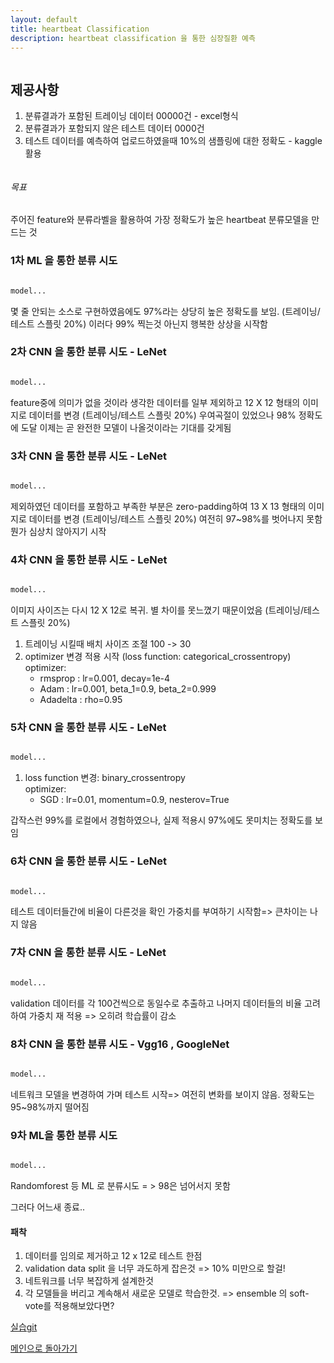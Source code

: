 ```yaml
---
layout: default
title: heartbeat Classification
description: heartbeat classification 을 통한 심장질환 예측 
---
```



<p align="center">
    <img src="" />
</p>


## 제공사항

1. 분류결과가 포함된 트레이닝 데이터 00000건 - excel형식
1. 분류결과가 포함되지 않은 테스트 데이터 0000건
1. 테스트 데이터를 예측하여 업로드하였을때 10%의 샘플링에 대한 정확도 - kaggle 활용


<p align="center">
    <img src="" />
</p>

###### 목표

주어진 feature와 분류라벨을 활용하여 가장 정확도가 높은 heartbeat 분류모델을 만드는 것


### 1차 ML 을 통한 분류 시도 

```python

model...

```

몇 줄 안되는 소스로 구현하였음에도 97%라는 상당히 높은 정확도를 보임. (트레이닝/테스트 스플릿 20%)
이러다 99% 찍는것 아닌지 행복한 상상을 시작함

### 2차 CNN 을 통한 분류 시도 - LeNet

```python

model...

```

feature중에 의미가 없을 것이라 생각한 데이터를 일부 제외하고 12 X 12 형태의 이미지로 데이터를 변경 (트레이닝/테스트 스플릿 20%)
우여곡절이 있었으나 98% 정확도에 도달
이제는 곧 완전한 모델이 나올것이라는 기대를 갖게됨

### 3차 CNN 을 통한 분류 시도 - LeNet

```python

model...

```

제외하였던 데이터를 포함하고 부족한 부분은 zero-padding하여 13 X 13 형태의 이미지로 데이터를 변경 (트레이닝/테스트 스플릿 20%)
여전히 97~98%를 벗어나지 못함
뭔가 심상치 않아지기 시작


### 4차 CNN 을 통한 분류 시도 - LeNet

```python

model...

```

이미지 사이즈는 다시 12 X 12로 복귀. 별 차이를 못느꼈기 때문이었음 (트레이닝/테스트 스플릿 20%)

1. 트레이닝 시킬때 배치 사이즈 조절 100 -> 30
1. optimizer 변경 적용 시작  (loss function: categorical_crossentropy)
   optimizer:
   - rmsprop : lr=0.001, decay=1e-4
   - Adam   : lr=0.001, beta_1=0.9, beta_2=0.999
   - Adadelta : rho=0.95
   
### 5차 CNN 을 통한 분류 시도 - LeNet

```python

model...


```
1. loss function 변경: binary_crossentropy  
   optimizer:
   - SGD : lr=0.01, momentum=0.9, nesterov=True

갑작스런 99%를 로컬에서 경험하였으나, 실제 적용시 97%에도 못미치는 정확도를 보임

### 6차 CNN 을 통한 분류 시도 - LeNet 

```python

model...

```
테스트 데이터들간에 비율이 다른것을 확인
가중치를 부여하기 시작함=> 큰차이는 나지 않음

### 7차 CNN 을 통한 분류 시도 - LeNet 

```python

model...

```
validation 데이터를 각 100건씩으로 동일수로 추출하고 
나머지 데이터들의 비율 고려하여 가중치 재 적용 => 오히려 학습률이 감소

### 8차 CNN 을 통한 분류 시도 - Vgg16 , GoogleNet

```python

model...


```

네트워크 모델을 변경하여 가며 테스트 시작=> 여전히 변화를 보이지 않음. 정확도는 95~98%까지 떨어짐

### 9차 ML을 통한 분류 시도

```python

model...


```

Randomforest 등 ML 로 분류시도 = > 98은 넘어서지 못함


그러다 어느새 종료..


#### 패착

1. 데이터를 임의로 제거하고 12 x 12로 테스트 한점
1. validation data split 을 너무 과도하게 잡은것 => 10% 미만으로 할걸!
1. 네트워크를 너무 복잡하게 설계한것
1. 각 모델들을 버리고 계속해서 새로운 모델로 학습한것. => ensemble 의 soft-vote를 적용해보았다면?



[실습git](https://github.com/FullMooney/py_studies/blob/master/)



[메인으로 돌아가기](./)
